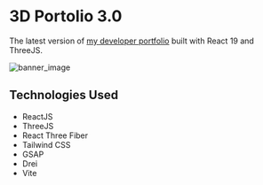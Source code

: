 # 3D Portolio 3.0
The latest version of [my developer portfolio](https://seancurrlin.com/) built with React 19 and ThreeJS.

![banner_image](public/images/images/portfolio3.png)

## Technologies Used
* ReactJS
* ThreeJS
* React Three Fiber
* Tailwind CSS
* GSAP
* Drei
* Vite